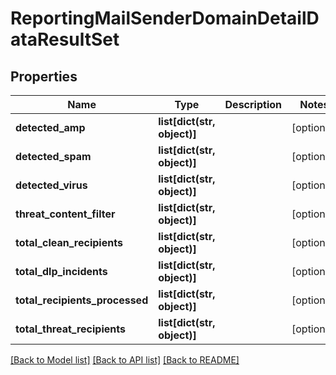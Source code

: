 # ReportingMailSenderDomainDetailDataResultSet

## Properties
Name | Type | Description | Notes
------------ | ------------- | ------------- | -------------
**detected_amp** | **list[dict(str, object)]** |  | [optional] 
**detected_spam** | **list[dict(str, object)]** |  | [optional] 
**detected_virus** | **list[dict(str, object)]** |  | [optional] 
**threat_content_filter** | **list[dict(str, object)]** |  | [optional] 
**total_clean_recipients** | **list[dict(str, object)]** |  | [optional] 
**total_dlp_incidents** | **list[dict(str, object)]** |  | [optional] 
**total_recipients_processed** | **list[dict(str, object)]** |  | [optional] 
**total_threat_recipients** | **list[dict(str, object)]** |  | [optional] 

[[Back to Model list]](../README.md#documentation-for-models) [[Back to API list]](../README.md#documentation-for-api-endpoints) [[Back to README]](../README.md)

